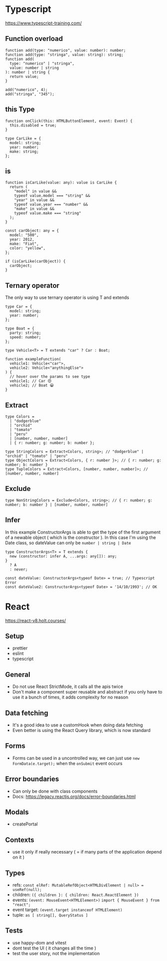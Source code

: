 # Typescript
  https://www.typescript-training.com/

## Function overload

```
function add(type: "numerico", value: number): number;
function add(type: "stringa", value: string): string;
function add(
  type: "numerico" | "stringa",
  value: number | string
): number | string {
  return value;
}

add("numerico", 4);
add("stringa", "345");
```

## this Type
```
function onClick(this: HTMLButtonElement, event: Event) {
  this.disabled = true;
}

type CarLike = {
  model: string;
  year: number;
  make: string;
};
```

## is
```
function isCarLike(value: any): value is CarLike {
  return (
    "model" in value &&
    typeof value.model === "string" &&
    "year" in value &&
    typeof value.year === "number" &&
    "make" in value &&
    typeof value.make === "string"
  );
}

const carObject: any = {
  model: "500",
  year: 2012,
  make: "Fiat",
  color: "yellow",
};

if (isCarLike(carObject)) {
  carObject;
}
```

## Ternary operator
The only way to use ternary operator is using T and extends

```
type Car = {
  model: string;
  year: number;
};

type Boat = {
  party: string;
  speed: number;
};

type Vehicle<T> = T extends "car" ? Car : Boat;

function exampleFunction(
  vehicle1: Vehicle<"car">,
  vehicle2: Vehicle<"anythingElse">
) {
  // hover over the params to see type
  vehicle1; // Car 😍
  vehicle2; // Boat 😁
}
```

## Extract
```
type Colors =
  | "dodgerblue"
  | "orchid"
  | "tomato"
  | "peru"
  | [number, number, number]
  | { r: number; g: number; b: number };

type StringColors = Extract<Colors, string>; // "dodgerblue" | "orchid" | "tomato" | "peru"
type ObjectColors = Extract<Colors, { r: number }>; // { r: number; g: number; b: number }
type TupleColors = Extract<Colors, [number, number, number]>; // [number, number, number]
```

## Exclude
```
type NonStringColors = Exclude<Colors, string>; // { r: number; g: number; b: number } | [number, number, number]
```

## Infer

In this example ConstructorArgs is able to get the type of the first argument of a newable object ( which is the constructor ).
In this case I'm using the Date class, so dateValue can only be `number | string | Date`

```
type ConstructorArgs<T> = T extends {
  new (constructor: infer A, ...args: any[]): any;
}
  ? A
  : never;

const dateValue: ConstructorArgs<typeof Date> = true; // Typescript Error
const dateValue2: ConstructorArgs<typeof Date> = '14/10/1993'; // OK
```

# React
https://react-v8.holt.courses/

## Setup

- prettier
- eslint
- typescript

## General

- Do not use React StrictMode, it calls all the apis twice
- Don't make a component super reusable and abstract if you only have to use it a bunch of times, it adds complexity for no reason

## Data fetching

- It's a good idea to use a customHook when doing data fetching
- Even better is using the React Query library, which is now standard

## Forms

- Forms can be used in a uncontrolled way, we can just use `new FormData(e.target);` when the `onSubmit` event occurs

## Error boundaries

- Can only be done with class components
- Docs: https://legacy.reactjs.org/docs/error-boundaries.html

## Modals

- createPortal

## Contexts

- use it only if really necessary ( = if many parts of the application depend on it )

## Types

- refs:  `const elRef: MutableRefObject<HTMLDivElement | null> = useRef(null);`
- children: `({ children }: { children: React.ReactElement })`
- events: `(event: MouseEvent<HTMLElement>)` `import { MouseEvent } from "react";`
- event target: `(event.target instanceof HTMLElement)`
- tuple: `as [ string[], QueryStatus ]`
 
 ## Tests

 - use happy-dom and vitest
 - dont test the UI ( it changes all the time )
 - test the user story, not the implementation